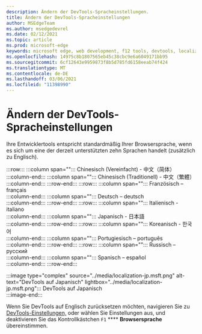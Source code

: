 ```yaml
---
description: Ändern der DevTools-Spracheinstellungen.
title: Ändern der DevTools-Spracheinstellungen
author: MSEdgeTeam
ms.author: msedgedevrel
ms.date: 02/12/2021
ms.topic: article
ms.prod: microsoft-edge
keywords: microsoft edge, web development, f12 tools, devtools, localization, loc, language
ms.openlocfilehash: 14975c8b1807565eb45c38cbc9e6a6049171bb95
ms.sourcegitcommit: 6cf12643e9959873f8b5d785fd6158eeab74f424
ms.translationtype: MT
ms.contentlocale: de-DE
ms.lasthandoff: 03/06/2021
ms.locfileid: "11398990"
---
```

# <a name="change-devtools-language-settings"></a>Ändern der DevTools-Spracheinstellungen  

Ihre Entwicklertools entspricht standardmäßig Ihrer Browsersprache, wenn es sich um eine der derzeit unterstützten zehn Sprachen handelt \(zusätzlich zu Englisch\).  

:::row:::
   :::column span="":::
      Chinesisch \(Vereinfacht\) - &#20013;&#25991;&#65288;&#31616;&#20307;&#65289;  
   :::column-end:::
   :::column span="":::
      Chinesisch \(Traditionell\) - &#20013;&#25991;&#65288;&#32321;&#39636;&#65289;  
   :::column-end:::
:::row-end:::
:::row:::
   :::column span="":::
      Französisch – fran&#231;ais  
   :::column-end:::
   :::column span="":::
      Deutsch – deutsch  
   :::column-end:::
:::row-end:::
:::row:::
   :::column span="":::
      Italienisch - italiano  
   :::column-end:::
   :::column span="":::
      Japanisch - &#26085;&#26412;&#35486;  
   :::column-end:::
:::row-end:::
:::row:::
   :::column span="":::
      Koreanisch - &#54620;&#44397;&#50612;  
   :::column-end:::
   :::column span="":::
      Portugiesisch – portugu&#234;s  
   :::column-end:::
:::row-end:::
:::row:::
   :::column span="":::
      Russisch – &#1088;&#1091;&#1089;&#1089;&#1082;&#1080;&#1081;  
   :::column-end:::
   :::column span="":::
      Spanisch – espa&#241;ol  
   :::column-end:::
:::row-end:::  

:::image type="complex" source="../media/localization-jp.msft.png" alt-text="DevTools auf Japanisch" lightbox="../media/localization-jp.msft.png":::
   DevTools auf Japanisch  
:::image-end:::  

Wenn Sie DevTools auf Englisch zurücksetzen möchten, navigieren Sie zu [DevTools-Einstellungen,][DevtoolsCustomizeIndexSettings] oder wählen Sie Einstellungen aus, und deaktivieren Sie das Kontrollkästchen `F1` **** **Browsersprache** übereinstimmen.  

<!-- links -->  

[DevtoolsCustomizeIndexSettings]: ./index.md#settings "Einstellungen – Anpassen von Microsoft Edge DevTools | Microsoft Docs"  
